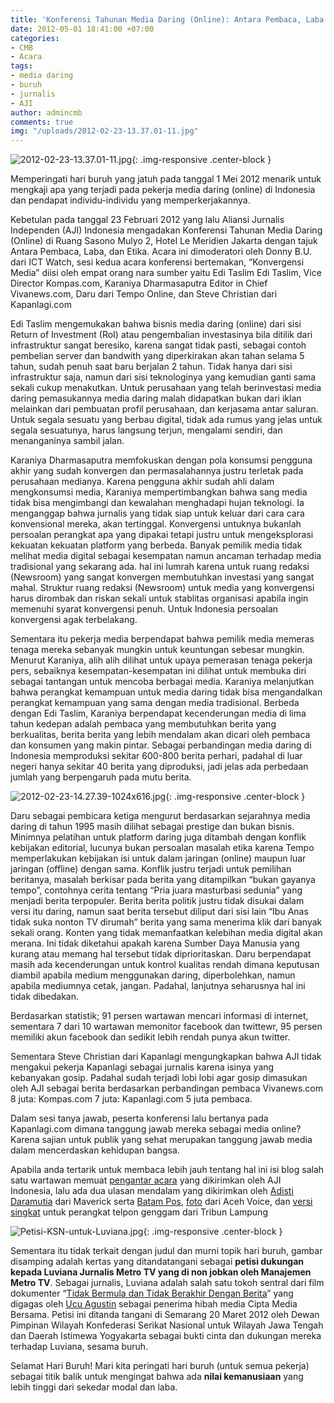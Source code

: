 ```yaml
---
title: 'Konferensi Tahunan Media Daring (Online): Antara Pembaca, Laba dan Etika'
date: 2012-05-01 18:41:00 +07:00
categories:
- CMB
- Acara
tags:
- media daring
- buruh
- jurnalis
- AJI
author: admincmb
comments: true
img: "/uploads/2012-02-23-13.37.01-11.jpg"
---
```


![2012-02-23-13.37.01-11.jpg](/uploads/2012-02-23-13.37.01-11.jpg){: .img-responsive .center-block }

Memperingati hari buruh yang jatuh pada tanggal 1 Mei 2012 menarik untuk mengkaji apa yang terjadi pada pekerja media daring (online) di Indonesia dan pendapat individu-individu yang memperkerjakannya.

Kebetulan pada tanggal 23 Februari 2012 yang lalu Aliansi Jurnalis Independen (AJI) Indonesia mengadakan Konferensi Tahunan Media Daring (Online) di Ruang Sasono Mulyo 2, Hotel Le Meridien Jakarta dengan tajuk Antara Pembaca, Laba, dan Etika. Acara ini dimoderatori oleh Donny B.U. dari ICT Watch, sesi kedua acara konferensi bertemakan, “Konvergensi Media” diisi oleh empat orang nara sumber yaitu Edi Taslim Edi Taslim, Vice Director Kompas.com, Karaniya Dharmasaputra Editor in Chief Vivanews.com, Daru dari Tempo Online, dan Steve Christian dari Kapanlagi.com

Edi Taslim mengemukakan bahwa bisnis media daring (online) dari sisi Return of Investment (RoI) atau pengembalian investasinya bila ditilik dari infrastruktur sangat beresiko, karena sangat tidak pasti, sebagai contoh pembelian server dan bandwith yang diperkirakan akan tahan selama 5 tahun, sudah penuh saat baru berjalan 2 tahun. Tidak hanya dari sisi infrastruktur saja, namun dari sisi teknologinya yang kemudian ganti sama sekali cukup menakutkan. Untuk perusahaan yang telah berinvestasi media daring pemasukannya media daring malah didapatkan bukan dari iklan melainkan dari pembuatan profil perusahaan, dan kerjasama antar saluran. Untuk segala sesuatu yang berbau digital, tidak ada rumus yang jelas untuk segala sesuatunya, harus langsung terjun, mengalami sendiri, dan menanganinya sambil jalan.

Karaniya Dharmasaputra memfokuskan dengan pola konsumsi pengguna akhir yang sudah konvergen dan permasalahannya justru terletak pada perusahaan medianya. Karena pengguna akhir sudah ahli dalam mengkonsumsi media, Karaniya mempertimbangkan bahwa sang media tidak bisa mengimbangi dan kewalahan menghadapi hujan teknologi. Ia menganggap bahwa jurnalis yang tidak siap untuk keluar dari cara cara konvensional mereka, akan tertinggal. Konvergensi untuknya bukanlah persoalan perangkat apa yang dipakai tetapi justru untuk mengeksplorasi kekuatan kekuatan platform yang berbeda. Banyak pemilik media tidak melihat media digital sebagai kesempatan namun ancaman terhadap media tradisional yang sekarang ada. hal ini lumrah karena untuk ruang redaksi (Newsroom) yang sangat konvergen membutuhkan investasi yang sangat mahal. Struktur ruang redaksi (Newsroom) untuk media yang konvergensi harus dirombak dan riskan sekali untuk stablitas organisasi apabila ingin memenuhi syarat konvergensi penuh. Untuk Indonesia persoalan konvergensi agak terbelakang.

Sementara itu pekerja media berpendapat bahwa pemilik media memeras tenaga mereka sebanyak mungkin untuk keuntungan sebesar mungkin. Menurut Karaniya, alih alih dilihat untuk upaya pemerasan tenaga pekerja pers, sebaiknya kesempatan-kesempatan ini dilihat untuk membuka diri sebagai tantangan untuk mencoba berbagai media. Karaniya melanjutkan bahwa perangkat kemampuan untuk media daring tidak bisa mengandalkan perangkat kemampuan yang sama dengan media tradisional. Berbeda dengan Edi Taslim, Karaniya berpendapat kecenderungan media di lima tahun kedepan adalah pembaca yang membutuhkan berita yang
berkualitas, berita berita yang lebih mendalam akan dicari oleh pembaca dan konsumen yang makin pintar. Sebagai perbandingan media daring di Indonesia memproduksi sekitar 600-800 berita perhari, padahal di luar negeri hanya sekitar 40 berita yang diproduksi, jadi jelas ada perbedaan jumlah yang berpengaruh pada mutu berita.

![2012-02-23-14.27.39-1024x616.jpg](/uploads/2012-02-23-14.27.39-1024x616.jpg){: .img-responsive .center-block }

Daru sebagai pembicara ketiga mengurut berdasarkan sejarahnya media daring di tahun 1995 masih dilihat sebagai prestige dan bukan bisnis. Minimnya pelatihan untuk platform daring juga ditambah dengan konflik kebijakan editorial, lucunya bukan persoalan masalah etika karena Tempo memperlakukan kebijakan isi untuk dalam jaringan (online) maupun luar jaringan (offline) dengan sama. Konflik justru terjadi untuk pemilihan beritanya, masalah berkisar pada berita yang ditampilkan “bukan gayanya tempo”, contohnya cerita tentang “Pria juara masturbasi sedunia” yang menjadi berita terpopuler. Berita berita politik justru tidak disukai dalam versi itu daring, namun saat berita tersebut diliput dari sisi lain “Ibu Anas tidak suka nonton TV dirumah” berita yang sama menerima klik dari banyak sekali orang. Konten yang tidak memanfaatkan kelebihan media digital akan merana. Ini tidak diketahui apakah karena Sumber Daya Manusia yang kurang atau memang hal tersebut tidak diprioritaskan. Daru berpendapat masih ada kecenderungan untuk kontrol kualitas rendah dimana keputusan diambil apabila medium menggunakan daring, diperbolehkan, namun apabila mediumnya cetak, jangan. Padahal, lanjutnya seharusnya hal ini tidak dibedakan.

Berdasarkan statistik; 91 persen wartawan mencari informasi di internet, sementara 7 dari 10 wartawan memonitor facebook dan twittewr, 95 persen memiliki akun facebook dan sedikit lebih rendah punya akun twitter.

Sementara Steve Christian dari Kapanlagi mengungkapkan bahwa AJI tidak mengakui pekerja Kapanlagi sebagai jurnalis karena isinya yang kebanyakan gosip. Padahal sudah terjadi lobi lobi agar gosip dimasukan oleh AJI sebagai berita berdasarkan perbandingan pembaca Vivanews.com 8 juta: Kompas.com 7 juta: Kapanlagi.com 5 juta pembaca.

Dalam sesi tanya jawab, peserta konferensi lalu bertanya pada Kapanlagi.com dimana tanggung jawab mereka sebagai media online? Karena sajian untuk publik yang sehat merupakan tanggung jawab media dalam mencerdaskan kehidupan bangsa.

Apabila anda tertarik untuk membaca lebih jauh tentang hal ini isi blog salah satu wartawan memuat [pengantar acara](http://singkatcerita.blogspot.com/2012/02/konferensi-tahunan-media-online-antara.html) yang dikirimkan oleh AJI Indonesia, lalu ada dua ulasan mendalam yang dikirimkan oleh [Adisti Daramutia](http://www.maverick.co.id/journalists/2012/03/ketika-aji-membahas-media-online/) dari Maverick serta [Batam Pos](http://www.batampos.co.id/index.php/2012/03/03/catatan-dari-konferensi-pertama-media-online-aji-indonesia/), [foto](http://www.batampos.co.id/index.php/2012/03/03/catatan-dari-konferensi-pertama-media-online-aji-indonesia/) dari Aceh Voice, dan [versi singkat](http://lampung.tribunnews.com/2012/02/23/aji-indonesia-bahas-media-online) untuk perangkat telpon genggam dari Tribun Lampung

![Petisi-KSN-untuk-Luviana.jpg](/uploads/Petisi-KSN-untuk-Luviana.jpg){: .img-responsive .center-block }

Sementara itu tidak terkait dengan judul dan murni topik hari buruh, gambar disamping adalah kertas yang ditandatangani sebagai **petisi dukungan kepada Luviana Jurnalis Metro TV yang di non jobkan oleh Manajemen Metro TV**. Sebagai jurnalis, Luviana adalah salah satu tokoh sentral dari film dokumenter “[Tidak Bermula dan Tidak Berakhir Dengan Berita](http://wikimedia.or.id/wiki/Tidak_Bermula_%28Dan_Tidak_Berakhir%29_Dengan_Berita)” yang digagas oleh [Ucu Agustin](http://en.wikipedia.org/wiki/Ucu_Agustin) sebagai penerima hibah media Cipta Media Bersama. Petisi ini ditanda tangani di Semarang 20 Maret 2012 oleh Dewan Pimpinan Wilayah Konfederasi Serikat Nasional untuk Wilayah Jawa Tengah dan Daerah Istimewa Yogyakarta sebagai bukti cinta dan dukungan mereka terhadap Luviana, sesama buruh.

Selamat Hari Buruh! Mari kita peringati hari buruh (untuk semua pekerja) sebagai titik balik untuk mengingat bahwa ada **nilai kemanusiaan** yang lebih tinggi dari sekedar modal dan laba.
